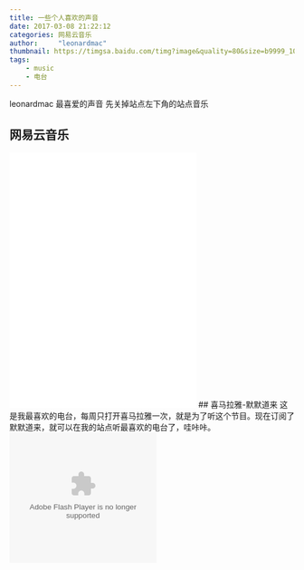 ```yaml
---
title: 一些个人喜欢的声音
date: 2017-03-08 21:22:12
categories: 网易云音乐
author:     "leonardmac"
thumbnail: https://timgsa.baidu.com/timg?image&quality=80&size=b9999_10000&sec=1488991088915&di=ec06cb719d3fc6119593113ba0bebc86&imgtype=0&src=http%3A%2F%2Fpic9.nipic.com%2F20100905%2F5673183_193254039817_2.jpg
tags:
    - music
    - 电台
---
```


leonardmac 最喜爱的声音
先关掉站点左下角的站点音乐
<!-- more -->
## 网易云音乐
<iframe frameborder="no" border="0" marginwidth="0" marginheight="0" width=330 height=450 src="//music.163.com/outchain/player?type=0&id=24405062&auto=0&height=430" ></iframe>
## 喜马拉雅-默默道来
这是我最喜欢的电台，每周只打开喜马拉雅一次，就是为了听这个节目。现在订阅了默默道来，就可以在我的站点听最喜欢的电台了，哇咔咔。
<object type="application/x-shockwave-flash" id="ximalaya_player" data="http://www.ximalaya.com/swf/album/blue.swf?id=258244" width="260" height="230"></object>